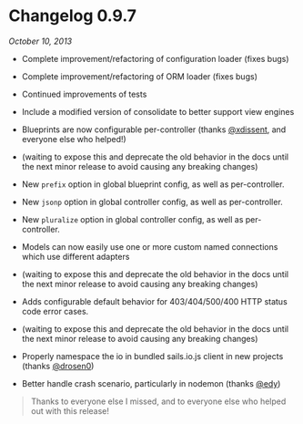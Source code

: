 # Changelog 0.9.7
_October 10, 2013_
+ Complete improvement/refactoring of configuration loader (fixes bugs)
+ Complete improvement/refactoring of ORM loader (fixes bugs)
+ Continued improvements of tests
+ Include a modified version of consolidate to better support view engines
+ Blueprints are now configurable per-controller (thanks [@xdissent](https://github.com/xdissent), and everyone else who helped!)
+ (waiting to expose this and deprecate the old behavior in the docs until the next minor release to avoid causing any breaking changes)
+ New `prefix` option in global blueprint config, as well as per-controller.
+ New `jsonp` option in global controller config, as well as per-controller.
+ New `pluralize` option in global controller config, as well as per-controller.

+ Models can now easily use one or more custom named connections which use different adapters
+ (waiting to expose this and deprecate the old behavior in the docs until the next minor release to avoid causing any breaking changes)

+ Adds configurable default behavior for 403/404/500/400 HTTP status code error cases.
+ (waiting to expose this and deprecate the old behavior in the docs until the next minor release to avoid causing any breaking changes)

+ Properly namespace the io in bundled sails.io.js client in new projects (thanks [@drosen0](https://github.com/drosen0))
+ Better handle crash scenario, particularly in nodemon (thanks [@edy](https://github.com/edy))
> Thanks to everyone else I missed, and to everyone else who helped out with this release!

<docmeta name="displayName" value="0.9.7 Changelog">
